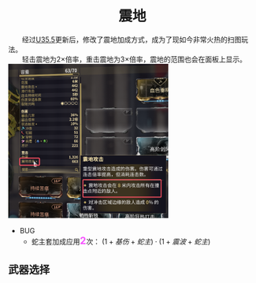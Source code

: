 # <center>震地</center>

&emsp;&emsp;经过[U35.5](https://forums.warframe.com/topic/1388638-pc-update-355-dante-unbound/)更新后，修改了震地加成方式，成为了现如今非常火热的扫图玩法。\
&emsp;&emsp;轻击震地为2×倍率，重击震地为3×倍率，震地的范围也会在面板上显示。
<img src="../src/slam-range.png" style="zoom:40% ;margin: 0 auto;">
+ BUG
  + 蛇主套加成应用<span style="color:#f654ff; font-size:20px; font-weight:bold">2</span>次：
$(1+基伤+蛇主) \cdot (1+震波+蛇主)$  

## 武器选择

